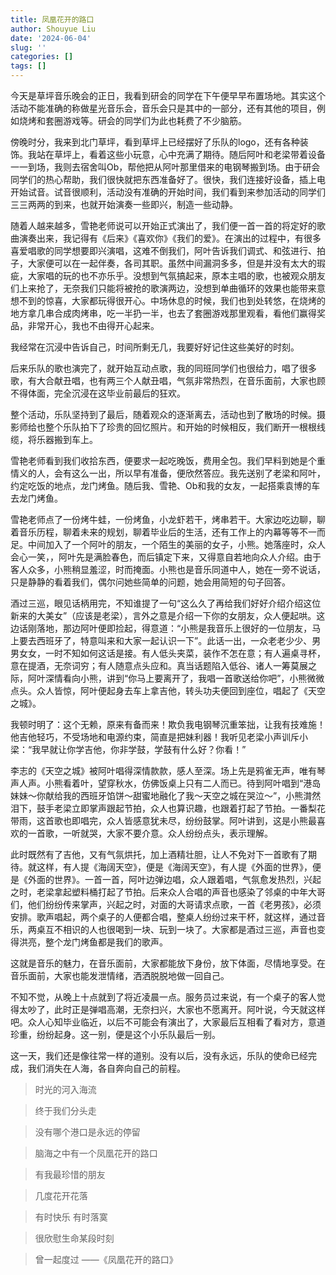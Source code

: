 ```yaml
---
title: 凤凰花开的路口
author: Shouyue Liu
date: '2024-06-04'
slug: ''
categories: []
tags: []
---
```


今天是草坪音乐晚会的正日，我看到研会的同学在下午便早早布置场地。其实这个活动不能准确的称做星光音乐会，音乐会只是其中的一部分，还有其他的项目，例如烧烤和套圈游戏等。研会的同学们为此也耗费了不少脑筋。

傍晚时分，我来到北门草坪，看到草坪上已经摆好了乐队的logo，还有各种装饰。我站在草坪上，看着这些小玩意，心中充满了期待。随后阿叶和老梁带着设备一一到场，我则去宿舍叫Ob，帮他把从阿叶那里借来的电钢琴搬到场。由于研会同学们的热心帮助，我们很快就把东西准备好了。很快，我们连接好设备，插上电开始试音。试音很顺利，活动没有准确的开始时间，我们看到来参加活动的同学们三三两两的到来，也就开始演奏一些即兴，制造一些动静。

随着人越来越多，雪艳老师说可以开始正式演出了，我们便一首一首的将定好的歌曲演奏出来，我记得有《后来》《喜欢你》《我们的爱》。在演出的过程中，有很多喜爱唱歌的同学想要即兴演唱，这难不倒我们，阿叶告诉我们调式、和弦进行、拍子，大家便可以在一起伴奏，各司其职。虽然中间漏洞多多，但是并没有太大的瑕疵，大家唱的玩的也不亦乐乎。没想到气氛搞起来，原本主唱的歌，也被观众朋友们上来抢了，无奈我们只能将被抢的歌演两边，没想到单曲循环的效果也能带来意想不到的惊喜，大家都玩得很开心。中场休息的时候，我们也到处转悠，在烧烤的地方拿几串合成肉烤串，吃一半扔一半，也去了套圈游戏那里观看，看他们赢得奖品，非常开心，我也不由得开心起来。

我经常在沉浸中告诉自己，时间所剩无几，我要好好记住这些美好的时刻。

后来乐队的歌也演完了，就开始互动点歌，我的同班同学们也很给力，唱了很多歌，有大合献丑唱，也有两三个人献丑唱，气氛非常热烈，在音乐面前，大家也顾不得体面，完全沉浸在这毕业前最后的狂欢。

整个活动，乐队坚持到了最后，随着观众的逐渐离去，活动也到了散场的时候。摄影师给也整个乐队拍下了珍贵的回忆照片。和开始的时候相反，我们断开一根根线缆，将乐器搬到车上。

雪艳老师看到我们收拾东西，便要求一起吃晚饭，费用全包。我们早料到她是个重情义的人，会有这么一出，所以早有准备，便欣然答应。我先送别了老梁和阿叶，约定吃饭的地点，龙门烤鱼。随后我、雪艳、Ob和我的女友，一起搭乘袁博的车去龙门烤鱼。

雪艳老师点了一份烤牛蛙，一份烤鱼，小龙虾若干，烤串若干。大家边吃边聊，聊着音乐历程，聊着未来的规划，聊着毕业后的生活，还有工作上的内幕等等不一而足。中间加入了一个阿叶的朋友，一个陌生的美丽的女子，小熊。她落座时，众人会心一笑，，阿叶先是满脸春色，而后镇定下来，又得意自若地向众人介绍。由于客人众多，小熊稍显羞涩，时而掩面。小熊也是音乐同道中人，她在一旁不说话，只是静静的看着我们，偶尔问她些简单的问题，她会用简短的句子回答。

酒过三巡，眼见话柄用完，不知谁提了一句“这么久了再给我们好好介绍介绍这位新来的大美女”（应该是老梁），言外之意是介绍一下你的女朋友，众人便起哄。这边话刚落地，那边阿叶便即捡起，得意道：“小熊是我音乐上很好的一位朋友，马上要去西班牙了，特意叫来和大家一起认识一下”。此话一出，一众老老少少、男男女女，一时不知如何这话是接。有人低头夹菜，装作不怎在意；有人遍桌寻杯，意在提酒，无奈词穷；有人随意点头应和。真当话题陷入低谷、诸人一筹莫展之际，阿叶深情看向小熊，讲到“你马上要离开了，我唱一首歌送给你吧”，小熊微微点头。众人皆惊，阿叶便起身去车上拿吉他，转头功夫便回到座位，唱起了《天空之城》。

我顿时明了：这个无赖，原来有备而来！欺负我电钢琴沉重笨拙，让我有技难施！他吉他轻巧，不受场地和电源约束，简直是把妹利器！我听见老梁小声训斥小梁：“我早就让你学吉他，你非学鼓，学鼓有什么好？你看！”

李志的《天空之城》被阿叶唱得深情款款，感人至深。场上先是鸦雀无声，唯有琴声人声。小熊看着叶，望穿秋水，仿佛饭桌上只有二人而已。待到阿叶唱到“港岛妹妹～你献给我的西班牙馅饼～甜蜜地融化了我～天空之城在哭泣～”，小熊潸然泪下，鼓手老梁立即掌声跟起节拍，众人也算识趣，也跟着打起了节拍。一番梨花带雨，这首歌也即唱完，众人皆感意犹未尽，纷纷鼓掌。阿叶讲到，这是小熊最喜欢的一首歌，一听就哭，大家不要介意。众人纷纷点头，表示理解。

此时既然有了吉他，又有气氛烘托，加上酒精壮胆，让人不免对下一首歌有了期待。就这样，有人提《海阔天空》，便是《海阔天空》，有人提《外面的世界》，便是《外面的世界》。一首一首，阿叶边弹边唱，众人跟着唱，气氛愈发热烈，兴起之时，老梁拿起塑料桶打起了节拍。后来众人合唱的声音也感染了邻桌的中年大哥们，他们纷纷传来掌声，兴起之时，对面的大哥请求点歌，一首《老男孩》，必须安排。歌声唱起，两个桌子的人便都合唱，整桌人纷纷过来干杯，就这样，通过音乐，两桌互不相识的人也很喝到一块、玩到一块了。大家都是酒过三巡，声音也变得洪亮，整个龙门烤鱼都是我们的歌声。

这就是音乐的魅力，在音乐面前，大家都能放下身份，放下体面，尽情地享受。在音乐面前，大家也能发泄情绪，洒洒脱脱地做一回自己。

不知不觉，从晚上十点就到了将近凌晨一点。服务员过来说，有一个桌子的客人觉得太吵了，此时正是弹唱高潮，无奈扫兴，大家也不愿离开。阿叶说，今天就这样吧。众人心知毕业临近，以后不可能会有演出了，大家最后互相看了看对方，意道珍重，纷纷起身。这一别，便是这个小乐队最后一别。

这一天，我们还是像往常一样的道别。没有以后，没有永远，乐队的使命已经完成，我们消失在人海，各自奔向自己的前程。

>  时光的河入海流 

>  终于我们分头走

>  没有哪个港口是永远的停留

>  脑海之中有一个凤凰花开的路口

>  有我最珍惜的朋友  

>  几度花开花落

>  有时快乐 有时落寞

>  很欣慰生命某段时刻

>  曾一起度过         ——《凤凰花开的路口》
